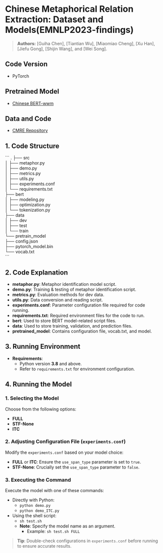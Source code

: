 # Chinese Metaphorical Relation Extraction: Dataset and Models(EMNLP2023-findings)

> **Authors:** 
> [Guiha Chen], 
> [Tiantian Wu], 
> [Miaomiao Cheng],
> [Xu Han], 
> [Jiefu Gong], 
> [Shijin Wang], and 
> [Wei Song].
> 
## Code Version
- PyTorch

## Pretrained Model
- [Chinese BERT-wwm](https://github.com/ymcui/Chinese-BERT-wwm)

## Data and Code
- [CMRE Repository](https://github.com/cnunlp/CMRE)

## 1. Code Structure

\```
.
├── src  
│   ├── metaphor.py  
│   ├── demo.py  
│   ├── metrics.py  
│   ├── utils.py  
│   ├── experiments.conf  
│   └── requirements.txt  
├── bert  
│   ├── modeling.py  
│   ├── optimization.py  
│   └── tokenization.py  
├── data  
│   ├── dev  
│   ├── test  
│   └── train  
└── pretrain_model  
    ├── config.json  
    ├── pytorch_model.bin  
    └── vocab.txt  
\```

## 2. Code Explanation

- **metaphor.py**: Metaphor identification model script.
- **demo.py**: Training & testing of metaphor identification script.
- **metrics.py**: Evaluation methods for dev data.
- **utils.py**: Data conversion and reading script.
- **experiments.conf**: Parameter configuration file required for code running.
- **requirements.txt**: Required environment files for the code to run.
- **bert**: Used to store BERT model-related script files.
- **data**: Used to store training, validation, and prediction files.
- **pretrained_model**: Contains configuration file, vocab.txt, and model.

## 3. Running Environment

- **Requirements**: 
  - Python version **3.8** and above.
  - Refer to `requirements.txt` for environment configuration.

## 4. Running the Model

### 1. Selecting the Model
Choose from the following options:
- **FULL**
- **STF-None**
- **ITC**

### 2. Adjusting Configuration File (`experiments.conf`)
Modify the `experiments.conf` based on your model choice:
- **FULL** or **ITC**: Ensure the `use_span_type` parameter is set to `true`.
- **STF-None**: Crucially set the `use_span_type` parameter to `false`.

### 3. Executing the Command
Execute the model with one of these commands:
- Directly with Python: 
  - `python demo.py`
  - `python demo_ITC.py`
- Using the shell script:
  - `sh test.sh`
  - **Note**: Specify the model name as an argument. 
    - Example: `sh test.sh FULL`

> **Tip**: Double-check configurations in `experiments.conf` before running to ensure accurate results.
